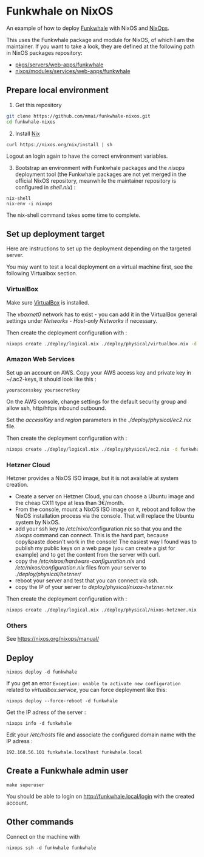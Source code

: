 # Funkwhale on NixOS

An example of how to deploy [Funkwhale](https://funkwhale.audio/) with NixOS and [NixOps](https://nixos.org/nixops/).

This uses the Funkwhale package and module for NixOS, of which I am the maintainer. If you want to take a look, they are defined at the following path in NixOS packages repository:
- [pkgs/servers/web-apps/funkwhale](https://github.com/mmai/nixpkgs/tree/funkwhale/pkgs/servers/web-apps/funkwhale)
- [nixos/modules/services/web-apps/funkwhale](https://github.com/mmai/nixpkgs/tree/funkwhale/nixos/modules/services/web-apps/funkwhale)

## Prepare local environment 

1. Get this repository

  ```bash
  git clone https://github.com/mmai/funkwhale-nixos.git
  cd funkwhale-nixos
  ```

2. Install [Nix](https://nixos.org/nix/)

  ```
  curl https://nixos.org/nix/install | sh
  ```

  Logout an login again to have the correct environment variables.

3. Bootstrap an environment with Funkwhale packages and the _nixops_ deployment tool (the Funkwhale packages are not yet merged in the official NixOS repository, meanwhile the maintainer repository is configured in _shell.nix_) :

  ```
  nix-shell
  nix-env -i nixops
  ```

  The nix-shell command takes some time to complete.

## Set up deployment target

Here are instructions to set up the deployment depending on the targeted server.

You may want to test a local deployment on a virtual machine first, see the following Virtualbox section. 

### VirtualBox

Make sure [VirtualBox](https://www.virtualbox.org/) is installed.

The _vboxnet0_ network has to exist - you can add it in the VirtualBox general settings under _Networks - Host-only Networks_ if necessary.

Then create the deployment configuration with :

```bash
nixops create ./deploy/logical.nix ./deploy/physical/virtualbox.nix -d funkwhale
```

### Amazon Web Services

Set up an account on AWS. Copy your AWS access key and private key in ~/.ac2-keys, it should look like this :

```
youraccesskey yoursecretkey
```

On the AWS console, change settings for the default security group and allow ssh, http/https  inbound outbound.

Set the _accessKey_ and _region_ parameters in the _./deploy/physical/ec2.nix_ file.

Then create the deployment configuration with :

```bash
nixops create ./deploy/logical.nix ./deploy/physical/ec2.nix -d funkwhale
```
### Hetzner Cloud

Hetzner provides a NixOS ISO image, but it is not available at system creation.

- Create a server on Hetzner Cloud, you can choose a Ubuntu image and the cheap CX11 type at less than 3€/month.
- From the console, mount a NixOS ISO image on it, reboot and follow the NixOS installation process via the console. That will replace the Ubuntu system by NixOS. 
- add your ssh key to /etc/nixo/configuration.nix so that you and the _nixops_ command can connect. This is the hard part, because copy&paste doesn't work in the console! The easiest way I found was to publish my public keys on a web page (you can create a gist for example) and to get the content from the server with curl.
- copy the _/etc/nixos/hardware-configuration.nix_ and _/etc/nixos/configuration.nix_ files from your server to _./deploy/physical/hetzner/_
- reboot your server and test that you can connect via ssh.
- copy the IP of your server to _deploy/physical/nixos-hetzner.nix_

Then create the deployment configuration with :

```bash
nixops create ./deploy/logical.nix ./deploy/physical/nixos-hetzner.nix -d funkwhale
```

### Others

See https://nixos.org/nixops/manual/

## Deploy

```
nixops deploy -d funkwhale
```

If you get an error `Exception: unable to activate new configuration` related to _virtualbox.service_, you can force deployment like this: 

```
nixops deploy --force-reboot -d funkwhale
```

Get the IP adress of the server :
```
nixops info -d funkwhale
```

Edit your _/etc/hosts_ file and associate the configured domain name with the IP adress :
```
192.168.56.101 funkwhale.localhost funkwhale.local
```

## Create a Funkwhale admin user

```
make superuser
```

You should be able to login on http://funkwhale.local/login with the created account.

## Other commands

Connect on the machine with
```
nixops ssh -d funkwhale funkwhale
```

